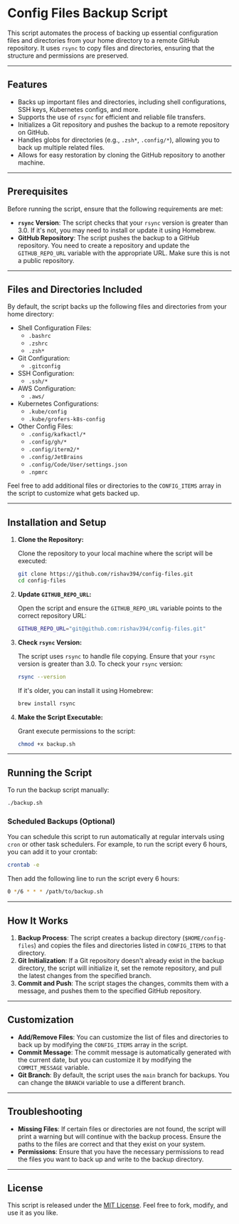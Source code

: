 # Config Files Backup Script

This script automates the process of backing up essential configuration files and directories from your home directory to a remote GitHub repository. It uses `rsync` to copy files and directories, ensuring that the structure and permissions are preserved.

---

## Features

- Backs up important files and directories, including shell configurations, SSH keys, Kubernetes configs, and more.
- Supports the use of `rsync` for efficient and reliable file transfers.
- Initializes a Git repository and pushes the backup to a remote repository on GitHub.
- Handles globs for directories (e.g., `.zsh*`, `.config/*`), allowing you to back up multiple related files.
- Allows for easy restoration by cloning the GitHub repository to another machine.

---

## Prerequisites

Before running the script, ensure that the following requirements are met:

- **`rsync` Version**: The script checks that your `rsync` version is greater than 3.0. If it's not, you may need to install or update it using Homebrew.
- **GitHub Repository**: The script pushes the backup to a GitHub repository. You need to create a repository and update the `GITHUB_REPO_URL` variable with the appropriate URL. Make sure this is not a public repository.

---

## Files and Directories Included

By default, the script backs up the following files and directories from your home directory:

- Shell Configuration Files:
  - `.bashrc`
  - `.zshrc`
  - `.zsh*`
- Git Configuration:
  - `.gitconfig`
- SSH Configuration:
  - `.ssh/*`
- AWS Configuration:
  - `.aws/`
- Kubernetes Configurations:
  - `.kube/config`
  - `.kube/grofers-k8s-config`
- Other Config Files:
  - `.config/kafkactl/*`
  - `.config/gh/*`
  - `.config/iterm2/*`
  - `.config/JetBrains`
  - `.config/Code/User/settings.json`
  - `.npmrc`

Feel free to add additional files or directories to the `CONFIG_ITEMS` array in the script to customize what gets backed up.

---

## Installation and Setup

1. **Clone the Repository:**

   Clone the repository to your local machine where the script will be executed:

   ```bash
   git clone https://github.com/rishav394/config-files.git
   cd config-files
   ```

2. **Update `GITHUB_REPO_URL`:**

   Open the script and ensure the `GITHUB_REPO_URL` variable points to the correct repository URL:

   ```bash
   GITHUB_REPO_URL="git@github.com:rishav394/config-files.git"
   ```

3. **Check `rsync` Version:**

   The script uses `rsync` to handle file copying. Ensure that your `rsync` version is greater than 3.0. To check your `rsync` version:

   ```bash
   rsync --version
   ```

   If it's older, you can install it using Homebrew:

   ```bash
   brew install rsync
   ```

4. **Make the Script Executable:**

   Grant execute permissions to the script:

   ```bash
   chmod +x backup.sh
   ```

---

## Running the Script

To run the backup script manually:

```bash
./backup.sh
```

### Scheduled Backups (Optional)

You can schedule this script to run automatically at regular intervals using `cron` or other task schedulers. For example, to run the script every 6 hours, you can add it to your crontab:

```bash
crontab -e
```

Then add the following line to run the script every 6 hours:

```bash
0 */6 * * * /path/to/backup.sh
```

---

## How It Works

1. **Backup Process**: The script creates a backup directory (`$HOME/config-files`) and copies the files and directories listed in `CONFIG_ITEMS` to that directory.
2. **Git Initialization**: If a Git repository doesn't already exist in the backup directory, the script will initialize it, set the remote repository, and pull the latest changes from the specified branch.
3. **Commit and Push**: The script stages the changes, commits them with a message, and pushes them to the specified GitHub repository.

---

## Customization

- **Add/Remove Files**: You can customize the list of files and directories to back up by modifying the `CONFIG_ITEMS` array in the script.
- **Commit Message**: The commit message is automatically generated with the current date, but you can customize it by modifying the `COMMIT_MESSAGE` variable.
- **Git Branch**: By default, the script uses the `main` branch for backups. You can change the `BRANCH` variable to use a different branch.

---

## Troubleshooting

- **Missing Files**: If certain files or directories are not found, the script will print a warning but will continue with the backup process. Ensure the paths to the files are correct and that they exist on your system.
- **Permissions**: Ensure that you have the necessary permissions to read the files you want to back up and write to the backup directory.

---

## License

This script is released under the [MIT License](LICENSE). Feel free to fork, modify, and use it as you like.
